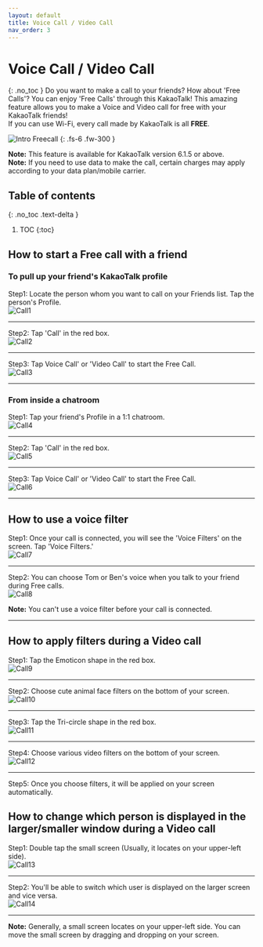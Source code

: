 ```yaml
---
layout: default
title: Voice Call / Video Call
nav_order: 3
---
```


# Voice Call / Video Call
{: .no_toc }
Do you want to make a call to your friends? How about 'Free Calls'? You can enjoy 'Free Calls' through this KakaoTalk! This amazing feature allows you to make a Voice and Video call for free with your KakaoTalk friends!
<br />
If you can use Wi-Fi, every call made by KakaoTalk is all **FREE**.

![Intro Freecall](https://github.com/jstyle5/KakaoTalk-English-Version-Guide/blob/gh-pages/assets/images/intro-freecall.png?raw=true "VOICE CALL / VIDEO CALL")
{: .fs-6 .fw-300 }

**Note:** This feature is available for KakaoTalk version 6.1.5 or above.
<br />
**Note:** If you need to use data to make the call, certain charges may apply according to your data plan/mobile carrier.

## Table of contents
{: .no_toc .text-delta }

1. TOC
{:toc}

## How to start a Free call with a friend
### To pull up your friend's KakaoTalk profile

Step1: Locate the person whom you want to call on your Friends list. Tap the person's Profile.
<br />
![Call1](https://github.com/jstyle5/KakaoTalk-English-Version-Guide/blob/gh-pages/assets/images/calls/call-1.png?raw=true "CALL1")

---

Step2: Tap 'Call' in the red box.
<br />
![Call2](https://github.com/jstyle5/KakaoTalk-English-Version-Guide/blob/gh-pages/assets/images/calls/call-2.png?raw=true "CALL2")

---

Step3: Tap Voice Call' or 'Video Call' to start the Free Call.
<br />
![Call3](https://github.com/jstyle5/KakaoTalk-English-Version-Guide/blob/gh-pages/assets/images/calls/call-3.png?raw=true "CALL3")

---

### From inside a chatroom

Step1: Tap your friend's Profile in a 1:1 chatroom.
<br />
![Call4](https://github.com/jstyle5/KakaoTalk-English-Version-Guide/blob/gh-pages/assets/images/calls/call-4.png?raw=true "CALL4")

---

Step2: Tap 'Call' in the red box.
<br />
![Call5](https://github.com/jstyle5/KakaoTalk-English-Version-Guide/blob/gh-pages/assets/images/calls/call-5.png?raw=true "CALL5")

---

Step3: Tap Voice Call' or 'Video Call' to start the Free Call.
<br />
![Call6](https://github.com/jstyle5/KakaoTalk-English-Version-Guide/blob/gh-pages/assets/images/calls/call-6.png?raw=true "CALL6")

---

## How to use a voice filter

Step1: Once your call is connected, you will see the 'Voice Filters' on the screen. Tap 'Voice Filters.'
<br />
![Call7](https://github.com/jstyle5/KakaoTalk-English-Version-Guide/blob/gh-pages/assets/images/calls/call-7.png?raw=true "CALL7")

---

Step2: You can choose Tom or Ben's voice when you talk to your friend during Free calls.
<br />
![Call8](https://github.com/jstyle5/KakaoTalk-English-Version-Guide/blob/gh-pages/assets/images/calls/call-8.png?raw=true "CALL8")

**Note:** You can't use a voice filter before your call is connected.

---

## How to apply filters during a Video call

Step1: Tap the Emoticon shape in the red box.
<br />
![Call9](https://github.com/jstyle5/KakaoTalk-English-Version-Guide/blob/gh-pages/assets/images/calls/call-9.png?raw=true "CALL9")

---

Step2: Choose cute animal face filters on the bottom of your screen.
<br />
![Call10](https://github.com/jstyle5/KakaoTalk-English-Version-Guide/blob/gh-pages/assets/images/calls/call-10.png?raw=true "CALL10")

---

Step3: Tap the Tri-circle shape in the red box.
<br />
![Call11](https://github.com/jstyle5/KakaoTalk-English-Version-Guide/blob/gh-pages/assets/images/calls/call-11.png?raw=true "CALL11")

---

Step4: Choose various video filters on the bottom of your screen.
<br />
![Call12](https://github.com/jstyle5/KakaoTalk-English-Version-Guide/blob/gh-pages/assets/images/calls/call-12.png?raw=true "CALL12")

---

Step5: Once you choose filters, it will be applied on your screen automatically.
<br />


## How to change which person is displayed in the larger/smaller window during a Video call

Step1: Double tap the small screen (Usually, it locates on your upper-left side).
<br />
![Call13](https://github.com/jstyle5/KakaoTalk-English-Version-Guide/blob/gh-pages/assets/images/calls/call-13.png?raw=true "CALL13")

---

Step2: You'll be able to switch which user is displayed on the larger screen and vice versa.
<br />
![Call14](https://github.com/jstyle5/KakaoTalk-English-Version-Guide/blob/gh-pages/assets/images/calls/call-14.png?raw=true "CALL14")

---

**Note:** Generally, a small screen locates on your upper-left side. You can move the small screen by dragging and dropping on your screen.

